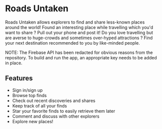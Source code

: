 Roads Untaken
======================

Roads Untaken allows explorers to find and share less-known places around the world!
Found an interesting place while travelling which you'd want to share ?
Pull out your phone and post it!
Do you love travelling but are averse to huge-crowds and sometimes over-hyped attractions ?
Find your next destination recommended to you by like-minded people.

NOTE: The Firebase API has been redacted for obvious reasons from the repository. To build and run the app, an appropriate key needs to be added in place.

Features
------------------------------------------------

* Sign in/sign up
* Browse top finds
* Check out recent discoveries and shares
* Keep track of all your finds
* Star your favorite finds to easily retrieve them later
* Comment and discuss with other explorers
* Explore new places!

